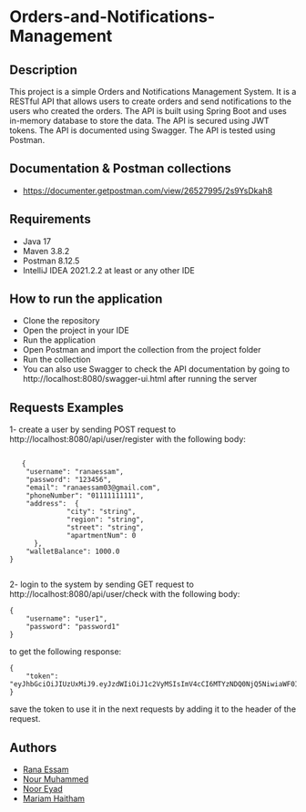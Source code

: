# Orders-and-Notifications-Management

## Description
This project is a simple Orders and Notifications Management System. It is a RESTful API that allows users to create orders and send notifications to the users who created the orders. The API is built using Spring Boot and uses in-memory  database to store the data. The API is secured using  JWT tokens. The API is documented using Swagger. The API is tested using Postman.

## Documentation & Postman collections 
* https://documenter.getpostman.com/view/26527995/2s9YsDkah8
  
## Requirements
* Java 17
* Maven 3.8.2
* Postman 8.12.5
* IntelliJ IDEA 2021.2.2 at least or any other IDE

## How to run the application
* Clone the repository
* Open the project in your IDE
* Run the application
* Open Postman and import the collection from the project folder
* Run the collection
* You can also use Swagger to check the API documentation by going to http://localhost:8080/swagger-ui.html after running the server


## Requests Examples
1- create a user by sending POST request to http://localhost:8080/api/user/register with the following body:
```

   {
    "username": "ranaessam",
    "password": "123456",
    "email": "ranaessam03@gmail.com",
    "phoneNumber": "01111111111",
    "address":  {
              "city": "string",
              "region": "string",
              "street": "string",
              "apartmentNum": 0
      },
    "walletBalance": 1000.0
}


```

2- login to the system by sending GET request to http://localhost:8080/api/user/check with the following body:
```
{
    "username": "user1",
    "password": "password1"
}
```
to get the following response:
```
{
    "token": "eyJhbGciOiJIUzUxMiJ9.eyJzdWIiOiJ1c2VyMSIsImV4cCI6MTYzNDQ0NjQ5NiwiaWF0IjoxN"
}
```
save the token to use it in the next requests by adding it to the header of the request.


## Authors
* [Rana Essam](mailto:ranaessam03@gmail.com)
* [Nour Muhammed](mailto:nourmuhammad835@gmail.com)
* [Noor Eyad]( mailto:nooreyadd39@gmail.com)
* [Mariam Haitham](mailto:username@gmail.com)









